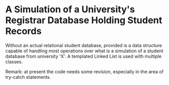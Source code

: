 # A Simulation of a University's Registrar Database Holding Student Records

Without an actual relational student database, provided is a data structure capable of handling most operations over what is a simulation of a student database from university 'X'. A templated Linked List is used with multiple classes. 

Remark: at present the code needs some revision, especially in the area of try-catch statements.
